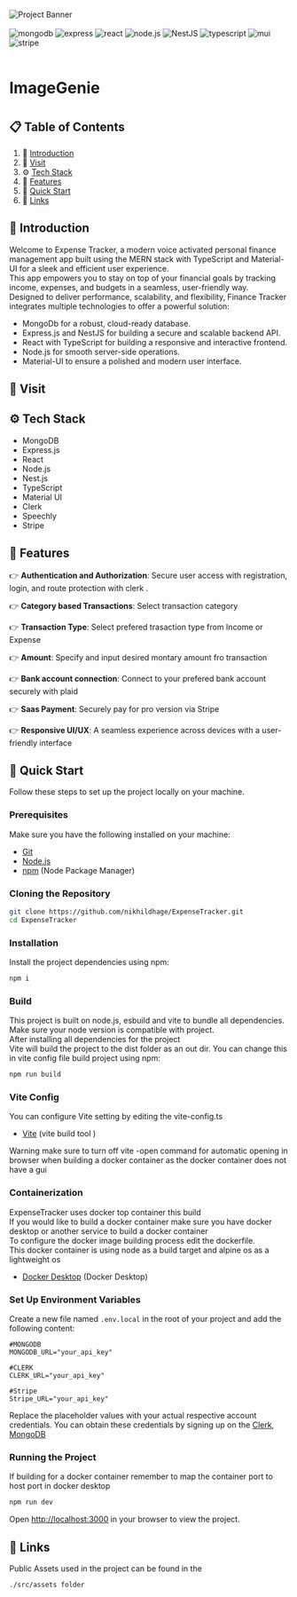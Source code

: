 <div>
  <br />
  <img src="./src/assets/expenseTracker.jpeg" alt="Project Banner">
  <br/>
  <br>
  <div>
    <img src="https://img.shields.io/badge/-MongoDB-black?style=for-the-badge&logoColor=white&logo=mongodb&color=47A248" alt="mongodb"/>
    <img src="https://img.shields.io/badge/-Express-black?style=for-the-badge&logoColor=white&logo=express&color=4B8BBE" alt="express"/>
    <img src="https://img.shields.io/badge/-React-black?style=for-the-badge&logoColor=white&logo=react&color=61DAFB " alt="react">
    <img src="https://img.shields.io/badge/-Node.js-black?style=for-the-badge&logoColor=white&logo=node.js&color=8CC84B" alt="node.js"/>
    <img src="https://img.shields.io/badge/-NestJS-black?style=for-the-badge&logoColor=white&logo=nestjs&color=E0234E" alt="NestJS" />
    <img src="https://img.shields.io/badge/-TypeScript-black?style=for-the-badge&logoColor=white&logo=typescript&color=3178C6" alt="typescript"/>
    <img src="https://img.shields.io/badge/-Materiaal_UI-black?style=for-the-badge&logoColor=white&logo=mui&color=007FFF" alt="mui"/>
    <img src="https://img.shields.io/badge/-Stripe-black?style=for-the-badge&logoColor=white&logo=stripe&color=008CDD" alt="stripe"/>
  </div>
</div>
<br>

<h1>ImageGenie<h1>

## 📋 <a name="table">Table of Contents</a>

1. 🤖 [Introduction](#introduction)
2. 🤸 [Visit](#visit)
3. ⚙️ [Tech Stack](#tech-stack)
4. 🔋 [Features](#features)
5. 🤸 [Quick Start](#quick-start)
6. 🔗 [Links](links)

## <a name="introduction">🤖 Introduction</a>

Welcome to Expense Tracker, a modern voice activated personal finance management app built using the MERN stack with TypeScript and Material-UI for a sleek and efficient user experience.<br> This app
empowers you to stay on top of your financial goals by tracking income, expenses, and budgets in a seamless, user-friendly way.<br> Designed to deliver performance, scalability, and flexibility,
Finance Tracker integrates multiple technologies to offer a powerful solution:

- MongoDb for a robust, cloud-ready database.
- Express.js and NestJS for building a secure and scalable backend API.
- React with TypeScript for building a responsive and interactive frontend.
- Node.js for smooth server-side operations.
- Material-UI to ensure a polished and modern user interface.

## <a name="visit">🤖 Visit</a>

## <a name="tech-stack">⚙️ Tech Stack</a>

- MongoDB
- Express.js
- React
- Node.js
- Nest.js
- TypeScript
- Material UI
- Clerk
- Speechly
- Stripe

## <a name="features">🔋 Features</a>

👉 **Authentication and Authorization**: Secure user access with registration, login, and route protection with clerk .

👉 **Category based Transactions**: Select transaction category

👉 **Transaction Type**: Select prefered trasaction type from Income or Expense

👉 **Amount**: Specify and input desired montary amount fro transaction

👉 **Bank account connection**: Connect to your prefered bank account securely with plaid

👉 **Saas Payment**: Securely pay for pro version via Stripe

👉 **Responsive UI/UX**: A seamless experience across devices with a user-friendly interface

## <a name="quick-start">🤸 Quick Start</a>

Follow these steps to set up the project locally on your machine.

### **Prerequisites**

Make sure you have the following installed on your machine:

- [Git](https://git-scm.com/)
- [Node.js](https://nodejs.org/en)
- [npm](https://www.npmjs.com/) (Node Package Manager)

### **Cloning the Repository**

```bash
git clone https://github.com/nikhildhage/ExpenseTracker.git
cd ExpenseTracker
```

### **Installation**

Install the project dependencies using npm:

```bash
npm i
```

### **Build**

This project is built on node.js, esbuild and vite to bundle all dependencies. <br> Make sure your node version is compatible with project.<br> After installing all dependencies for the project<br>
Vite will build the project to the dist folder as an out dir. You can change this in vite config file build project using npm:

```bash
npm run build
```

### **Vite Config**

You can configure Vite setting by editing the vite-config.ts

- [Vite](<https://vite.dev/config/-%20[Docker%20Desktop](https://www.docker.com/products/docker-desktop/)%20(Docker%20Desktop)>) (vite build tool )

Warning make sure to turn off vite -open command for automatic opening in browser when building a docker container as the docker container does not have a gui

### **Containerization**

ExpenseTracker uses docker top container this build<br> If you would like to build a docker container make sure you have docker desktop or another service to build a docker container<br> To configure
the docker image building process edit the dockerfile.<br> This docker container is using node as a build target and alpine os as a lightweight os

- [Docker Desktop](https://www.docker.com/products/docker-desktop/) (Docker Desktop)

### **Set Up Environment Variables**

Create a new file named `.env.local` in the root of your project and add the following content:

```env
#MONGODB
MONGODB_URL="your_api_key"

#CLERK
CLERK_URL="your_api_key"

#Stripe
Stripe_URL="your_api_key"
```

Replace the placeholder values with your actual respective account credentials. You can obtain these credentials by signing up on the [Clerk](https://clerk.com/), [MongoDB](https://www.mongodb.com/)

### **Running the Project**

If building for a docker container remember to map the container port to host port in docker desktop

```bash
npm run dev
```

Open [http://localhost:3000](http://localhost:3000) in your browser to view the project.

## <a name="links">🔗 Links</a>

Public Assets used in the project can be found in the

```
./src/assets folder
```